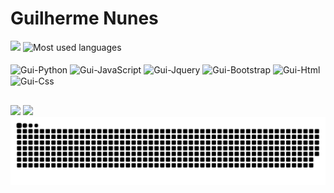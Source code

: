 <h1> Guilherme Nunes</h1>
<div>
<div align = "start">
   <img loading="lazy" height="180em" src="https://github-readme-stats.vercel.app/api?username=Guisnu&show_icons=true&theme=transparent">
   <img loading="lazy" height="180em" src="https://github-readme-stats.vercel.app/api/top-langs/?username=Guisnu&layout=compact&langs_count=7&theme=transparent&title_color=4a86d1"  alt="Most used languages">
</div>
<div style = "display: inline_block;" align = "start"><br>
   <img align = "center" alt="Gui-Python" width="40" height="30"     src="https://cdn.jsdelivr.net/gh/devicons/devicon@latest/icons/python/python-original.svg"/>
   <img align = "center" alt="Gui-JavaScript" width="40" height="30" src="https://cdn.jsdelivr.net/gh/devicons/devicon@latest/icons/javascript/javascript-plain.svg"/>
   <img align = "center" alt="Gui-Jquery" width="40" height="30"     src="https://cdn.jsdelivr.net/gh/devicons/devicon@latest/icons/jquery/jquery-original.svg"/>
   <img align = "center" alt="Gui-Bootstrap" width="40" height="30"  src="https://cdn.jsdelivr.net/gh/devicons/devicon@latest/icons/bootstrap/bootstrap-original.svg"/>
   <img align = "center" alt="Gui-Html" width="40" height="30"       src="https://cdn.jsdelivr.net/gh/devicons/devicon@latest/icons/html5/html5-original.svg"/>
   <img align = "center" alt="Gui-Css" width="40" height="30"        src="https://cdn.jsdelivr.net/gh/devicons/devicon@latest/icons/css3/css3-original.svg"/>
</div>

##

<div>
<a href="https://www.linkedin.com/in/guilherme-macena/"> <img src="https://img.shields.io/badge/LinkedIn-0077B5?style=for-the-badge&logo=linkedin&logoColor=white"></a>
<a href="mailto:guilhermenunes08925@gmail.com"><img src="https://img.shields.io/badge/Gmail-%23333?style=for-the-badge&logo=gmail&logoColor=white"></a>
</div>

<picture>
  <source media="(prefers-color-scheme: dark)" srcset="https://raw.githubusercontent.com/guisnu/guisnu/output/github-contribution-grid-snake-dark.svg">
  <source media="(prefers-color-scheme: light)" srcset="https://raw.githubusercontent.com/guisnu/guisnu/output/github-contribution-grid-snake.svg">
  <img alt="github contribution grid snake animation" src="https://raw.githubusercontent.com/guisnu/guisnu/output/github-contribution-grid-snake.svg">
</picture>
